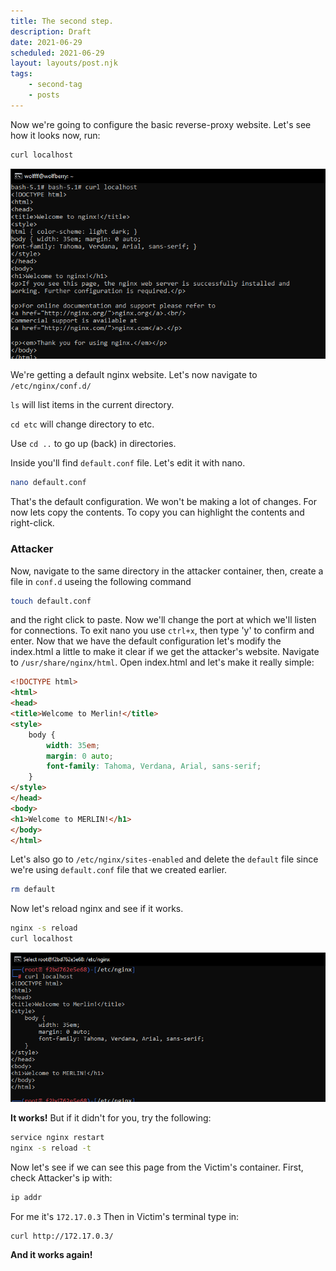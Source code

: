 ```yaml
---
title: The second step.
description: Draft
date: 2021-06-29
scheduled: 2021-06-29
layout: layouts/post.njk
tags:
    - second-tag
    - posts
---
```


Now we're going to configure the basic reverse-proxy website.
Let's see how it looks now, run:

``` bash
curl localhost
```
![console prtsc](/img/remote/curl-localhost-proxy.png)

We're getting a default nginx website.
Let's now navigate to `/etc/nginx/conf.d/`

`ls` will list items in the current directory.

`cd etc` will change directory to etc. 

Use `cd ..` to go up (back) in directories.

Inside you'll find `default.conf` file. Let's edit it with nano.

``` bash
nano default.conf
```
That's the default configuration. We won't be making a lot of changes.
For now lets copy the contents. To copy you can highlight the contents and right-click.

### Attacker
Now, navigate to the same directory in the attacker container,
then, create a file in `conf.d` useing the following command

``` bash
touch default.conf
```
and the right click to paste.
Now we'll change the port at which we'll listen for connections.
To exit nano you use `ctrl+x`, then type 'y' to confirm and enter.
Now that we have the default configuration let's modify the index.html a little to make it clear if we get the attacker's website.
Navigate to `/usr/share/nginx/html`.
Open index.html and let's make it really simple:

``` html
<!DOCTYPE html>
<html>
<head>
<title>Welcome to Merlin!</title>
<style>
    body {
        width: 35em;
        margin: 0 auto;
        font-family: Tahoma, Verdana, Arial, sans-serif;
    }
</style>
</head>
<body>
<h1>Welcome to MERLIN!</h1>
</body>
</html>
```

Let's also go to `/etc/nginx/sites-enabled` and delete the `default` file since we're using `default.conf` file that we created earlier.

``` bash
rm default
```
Now let's reload nginx and see if it works.

``` bash
nginx -s reload
curl localhost
```

![console prtsc](/img/remote/curl-localhost-attacker.png)

**It works!**
But if it didn't for you, try the following:

``` bash
service nginx restart
nginx -s reload -t
```

Now let's see if we can see this page from the Victim's container.
First, check Attacker's ip with:

``` bash
ip addr
```
For me it's `172.17.0.3`
Then in Victim's terminal type in:

``` bash
curl http://172.17.0.3/
```

**And it works again!**
